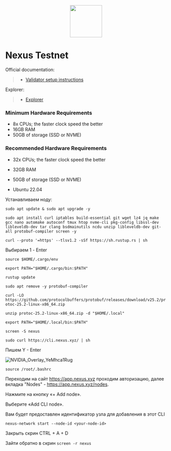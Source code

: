 <p align="center">
  <img height="100" height="auto" src="https://github.com/user-attachments/assets/38110fe2-ba0e-42a6-985e-4aa9b7cc9d06">
</p>

# Nexus Testnet

Official documentation:
>- [Validator setup instructions](https://docs.nexus.xyz)

Explorer:
>- [Explorer]()

### Minimum Hardware Requirements
 - 8x CPUs; the faster clock speed the better
 - 16GB RAM
 - 50GB of storage (SSD or NVME)

### Recommended Hardware Requirements 
 - 32x CPUs; the faster clock speed the better
 - 32GB RAM
 - 50GB of storage (SSD or NVME)

 - Ubuntu 22.04

Устанавливаем ноду:

``sudo apt update & sudo apt upgrade -y``

``sudo apt install curl iptables build-essential git wget lz4 jq make gcc nano automake autoconf tmux htop nvme-cli pkg-config libssl-dev libleveldb-dev tar clang bsdmainutils ncdu unzip libleveldb-dev git-all protobuf-compiler screen -y``

``curl --proto '=https' --tlsv1.2 -sSf https://sh.rustup.rs | sh``

Выбираем 1 - Enter

``source $HOME/.cargo/env``

``export PATH="$HOME/.cargo/bin:$PATH"``

``rustup update``

``sudo apt remove -y protobuf-compiler``

``curl -LO https://github.com/protocolbuffers/protobuf/releases/download/v25.2/protoc-25.2-linux-x86_64.zip``

``unzip protoc-25.2-linux-x86_64.zip -d "$HOME/.local"``

``export PATH="$HOME/.local/bin:$PATH"``

``screen -S nexus``

``sudo curl https://cli.nexus.xyz/ | sh``

Пишем Y - Enter

![NVIDIA_Overlay_YeMhca1Rug](https://github.com/user-attachments/assets/92335553-0b0d-4c44-b622-626536bd4909)

``source /root/.bashrc``

Переходим на сайт https://app.nexus.xyz проходим авторизацию, далее вкладка "Nodes" - https://app.nexus.xyz/nodes. 

Нажмите на кнопку «+ Add node».

Выберите «Add CLI node».

Вам будет предоставлен идентификатор узла для добавления в этот CLI

``nexus-network start --node-id <your-node-id>``

Закрыть скрин CTRL + A + D

Зайти обратно в скрин ``screen -r nexus``
